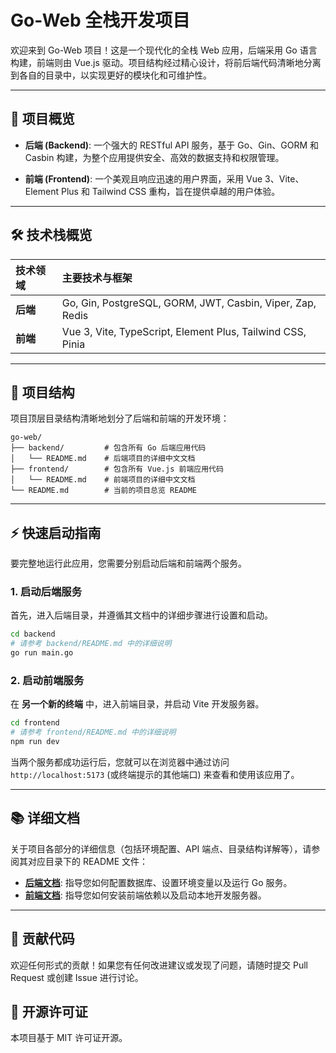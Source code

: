 # Go-Web 全栈开发项目

欢迎来到 Go-Web 项目！这是一个现代化的全栈 Web 应用，后端采用 Go 语言构建，前端则由 Vue.js 驱动。项目结构经过精心设计，将前后端代码清晰地分离到各自的目录中，以实现更好的模块化和可维护性。

---

## 🚀 项目概览

- **后端 (Backend)**: 一个强大的 RESTful API 服务，基于 Go、Gin、GORM 和 Casbin 构建，为整个应用提供安全、高效的数据支持和权限管理。

- **前端 (Frontend)**: 一个美观且响应迅速的用户界面，采用 Vue 3、Vite、Element Plus 和 Tailwind CSS 重构，旨在提供卓越的用户体验。

---

## 🛠️ 技术栈概览

| 技术领域 | 主要技术与框架                                           |
| :------- | :------------------------------------------------------- |
| **后端**   | Go, Gin, PostgreSQL, GORM, JWT, Casbin, Viper, Zap, Redis  |
| **前端**   | Vue 3, Vite, TypeScript, Element Plus, Tailwind CSS, Pinia |

---

## 📁 项目结构

项目顶层目录结构清晰地划分了后端和前端的开发环境：

```
go-web/
├── backend/         # 包含所有 Go 后端应用代码
│   └── README.md    # 后端项目的详细中文文档
├── frontend/        # 包含所有 Vue.js 前端应用代码
│   └── README.md    # 前端项目的详细中文文档
└── README.md        # 当前的项目总览 README
```

---

## ⚡ 快速启动指南

要完整地运行此应用，您需要分别启动后端和前端两个服务。

### 1. 启动后端服务

首先，进入后端目录，并遵循其文档中的详细步骤进行设置和启动。

```sh
cd backend
# 请参考 backend/README.md 中的详细说明
go run main.go
```

### 2. 启动前端服务

在 **另一个新的终端** 中，进入前端目录，并启动 Vite 开发服务器。

```sh
cd frontend
# 请参考 frontend/README.md 中的详细说明
npm run dev
```

当两个服务都成功运行后，您就可以在浏览器中通过访问 `http://localhost:5173` (或终端提示的其他端口) 来查看和使用该应用了。

---

## 📚 详细文档

关于项目各部分的详细信息（包括环境配置、API 端点、目录结构详解等），请参阅其对应目录下的 README 文件：

- **[后端文档](./backend/README.md)**: 指导您如何配置数据库、设置环境变量以及运行 Go 服务。
- **[前端文档](./frontend/README.md)**: 指导您如何安装前端依赖以及启动本地开发服务器。

---

## 🤝 贡献代码

欢迎任何形式的贡献！如果您有任何改进建议或发现了问题，请随时提交 Pull Request 或创建 Issue 进行讨论。

## 📄 开源许可证

本项目基于 MIT 许可证开源。
